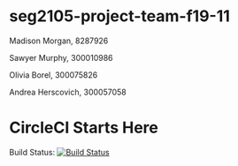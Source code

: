 # seg2105-project-team-f19-11
Madison Morgan, 8287926

Sawyer Murphy, 300010986

Olivia Borel,  300075826

Andrea Herscovich, 300057058


# CircleCI Starts Here
Build Status: 
[![Build
Status](https://circleci.com/gh/SEG2105F18/ProductCatalog.png?branch=master)](http://circleci.com/gh/SEG2105-uottawa/seg2105-project-team-f19-11)

